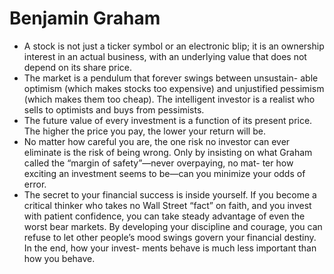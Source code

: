 # Benjamin Graham

* A stock is not just a ticker symbol or an electronic blip; it is an ownership interest in an actual business, with an underlying value that does not depend on its share price. 
* The market is a pendulum that forever swings between unsustain- able optimism (which makes stocks too expensive) and unjustified pessimism (which makes them too cheap). The intelligent investor is a realist who sells to optimists and buys from pessimists. 
* The future value of every investment is a function of its present price. The higher the price you pay, the lower your return will be. 
* No matter how careful you are, the one risk no investor can ever eliminate is the risk of being wrong. Only by insisting on what Graham called the “margin of safety”—never overpaying, no mat- ter how exciting an investment seems to be—can you minimize your odds of error. 
* The secret to your financial success is inside yourself. If you become a critical thinker who takes no Wall Street “fact” on faith, and you invest with patient confidence, you can take steady advantage of even the worst bear markets. By developing your discipline and courage, you can refuse to let other people’s mood swings govern your financial destiny. In the end, how your invest- ments behave is much less important than how you behave. 

